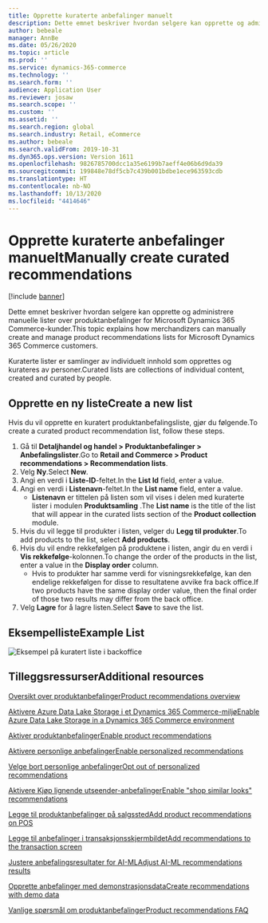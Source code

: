 ```yaml
---
title: Opprette kuraterte anbefalinger manuelt
description: Dette emnet beskriver hvordan selgere kan opprette og administrere manuelle produktlister for Microsoft Dynamics 365 Commerce-kunder.
author: bebeale
manager: AnnBe
ms.date: 05/26/2020
ms.topic: article
ms.prod: ''
ms.service: dynamics-365-commerce
ms.technology: ''
ms.search.form: ''
audience: Application User
ms.reviewer: josaw
ms.search.scope: ''
ms.custom: ''
ms.assetid: ''
ms.search.region: global
ms.search.industry: Retail, eCommerce
ms.author: bebeale
ms.search.validFrom: 2019-10-31
ms.dyn365.ops.version: Version 1611
ms.openlocfilehash: 9826785700dcc1a35e6199b7aeff4e06b6d9da39
ms.sourcegitcommit: 199848e78df5cb7c439b001bdbe1ece963593cdb
ms.translationtype: HT
ms.contentlocale: nb-NO
ms.lasthandoff: 10/13/2020
ms.locfileid: "4414646"
---
```

# <a name="manually-create-curated-recommendations"></a><span data-ttu-id="3cc16-103">Opprette kuraterte anbefalinger manuelt</span><span class="sxs-lookup"><span data-stu-id="3cc16-103">Manually create curated recommendations</span></span>

[!include [banner](includes/banner.md)]

<span data-ttu-id="3cc16-104">Dette emnet beskriver hvordan selgere kan opprette og administrere manuelle lister over produktanbefalinger for Microsoft Dynamics 365 Commerce-kunder.</span><span class="sxs-lookup"><span data-stu-id="3cc16-104">This topic explains how merchandizers can manually create and manage product recommendations lists for Microsoft Dynamics 365 Commerce customers.</span></span>

<span data-ttu-id="3cc16-105">Kuraterte lister er samlinger av individuelt innhold som opprettes og kurateres av personer.</span><span class="sxs-lookup"><span data-stu-id="3cc16-105">Curated lists are collections of individual content, created and curated by people.</span></span>  

## <a name="create-a-new-list"></a><span data-ttu-id="3cc16-106">Opprette en ny liste</span><span class="sxs-lookup"><span data-stu-id="3cc16-106">Create a new list</span></span>

<span data-ttu-id="3cc16-107">Hvis du vil opprette en kuratert produktanbefalingsliste, gjør du følgende.</span><span class="sxs-lookup"><span data-stu-id="3cc16-107">To create a curated product recommendation list, follow these steps.</span></span>

1. <span data-ttu-id="3cc16-108">Gå til **Detaljhandel og handel &gt; Produktanbefalinger &gt; Anbefalingslister**.</span><span class="sxs-lookup"><span data-stu-id="3cc16-108">Go to **Retail and Commerce &gt; Product recommendations &gt; Recommendation lists**.</span></span>
1. <span data-ttu-id="3cc16-109">Velg **Ny**.</span><span class="sxs-lookup"><span data-stu-id="3cc16-109">Select **New**.</span></span>
1. <span data-ttu-id="3cc16-110">Angi en verdi i **Liste-ID**-feltet.</span><span class="sxs-lookup"><span data-stu-id="3cc16-110">In the **List Id** field, enter a value.</span></span>
1. <span data-ttu-id="3cc16-111">Angi en verdi i **Listenavn**-feltet.</span><span class="sxs-lookup"><span data-stu-id="3cc16-111">In the **List name** field, enter a value.</span></span>
    - <span data-ttu-id="3cc16-112">**Listenavn** er tittelen på listen som vil vises i delen med kuraterte lister i modulen **Produktsamling** .</span><span class="sxs-lookup"><span data-stu-id="3cc16-112">The **List name** is the title of the list that will appear in the curated lists section of the **Product collection** module.</span></span>
1. <span data-ttu-id="3cc16-113">Hvis du vil legge til produkter i listen, velger du **Legg til produkter**.</span><span class="sxs-lookup"><span data-stu-id="3cc16-113">To add products to the list, select **Add products**.</span></span>
1. <span data-ttu-id="3cc16-114">Hvis du vil endre rekkefølgen på produktene i listen, angir du en verdi i **Vis rekkefølge**-kolonnen.</span><span class="sxs-lookup"><span data-stu-id="3cc16-114">To change the order of the products in the list, enter a value in the **Display order** column.</span></span>
    - <span data-ttu-id="3cc16-115">Hvis to produkter har samme verdi for visningsrekkefølge, kan den endelige rekkefølgen for disse to resultatene avvike fra back office.</span><span class="sxs-lookup"><span data-stu-id="3cc16-115">If two products have the same display order value, then the final order of those two results may differ from the back office.</span></span>
1. <span data-ttu-id="3cc16-116">Velg **Lagre** for å lagre listen.</span><span class="sxs-lookup"><span data-stu-id="3cc16-116">Select **Save** to save the list.</span></span>

## <a name="example-list"></a><span data-ttu-id="3cc16-117">Eksempelliste</span><span class="sxs-lookup"><span data-stu-id="3cc16-117">Example List</span></span>

![Eksempel på kuratert liste i backoffice](./media/examplecuratedrecolist.png)

## <a name="additional-resources"></a><span data-ttu-id="3cc16-119">Tilleggsressurser</span><span class="sxs-lookup"><span data-stu-id="3cc16-119">Additional resources</span></span>

[<span data-ttu-id="3cc16-120">Oversikt over produktanbefalinger</span><span class="sxs-lookup"><span data-stu-id="3cc16-120">Product recommendations overview</span></span>](product-recommendations.md)

[<span data-ttu-id="3cc16-121">Aktivere Azure Data Lake Storage i et Dynamics 365 Commerce-miljø</span><span class="sxs-lookup"><span data-stu-id="3cc16-121">Enable Azure Data Lake Storage in a Dynamics 365 Commerce environment</span></span>](enable-adls-environment.md)

[<span data-ttu-id="3cc16-122">Aktiver produktanbefalinger</span><span class="sxs-lookup"><span data-stu-id="3cc16-122">Enable product recommendations</span></span>](enable-product-recommendations.md)

[<span data-ttu-id="3cc16-123">Aktivere personlige anbefalinger</span><span class="sxs-lookup"><span data-stu-id="3cc16-123">Enable personalized recommendations</span></span>](personalized-recommendations.md)

[<span data-ttu-id="3cc16-124">Velge bort personlige anbefalinger</span><span class="sxs-lookup"><span data-stu-id="3cc16-124">Opt out of personalized recommendations</span></span>](personalization-gdpr.md)

[<span data-ttu-id="3cc16-125">Aktivere Kjøp lignende utseender-anbefalinger</span><span class="sxs-lookup"><span data-stu-id="3cc16-125">Enable "shop similar looks" recommendations</span></span>](shop-similar-looks.md)

[<span data-ttu-id="3cc16-126">Legge til produktanbefalinger på salgssted</span><span class="sxs-lookup"><span data-stu-id="3cc16-126">Add product recommendations on POS</span></span>](product.md)

[<span data-ttu-id="3cc16-127">Legge til anbefalinger i transaksjonsskjermbildet</span><span class="sxs-lookup"><span data-stu-id="3cc16-127">Add recommendations to the transaction screen</span></span>](add-recommendations-control-pos-screen.md)

[<span data-ttu-id="3cc16-128">Justere anbefalingsresultater for AI-ML</span><span class="sxs-lookup"><span data-stu-id="3cc16-128">Adjust AI-ML recommendations results</span></span>](modify-product-recommendation-results.md)

[<span data-ttu-id="3cc16-129">Opprette anbefalinger med demonstrasjonsdata</span><span class="sxs-lookup"><span data-stu-id="3cc16-129">Create recommendations with demo data</span></span>](product-recommendations-demo-data.md)

[<span data-ttu-id="3cc16-130">Vanlige spørsmål om produktanbefalinger</span><span class="sxs-lookup"><span data-stu-id="3cc16-130">Product recommendations FAQ</span></span>](faq-recommendations.md)
